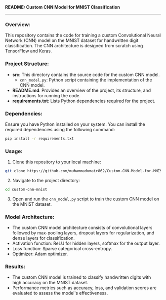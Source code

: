 **README: Custom CNN Model for MNIST Classification**

---

### Overview:
This repository contains the code for training a custom Convolutional Neural Network (CNN) model on the MNIST dataset for handwritten digit classification. The CNN architecture is designed from scratch using TensorFlow and Keras.

### Project Structure:
- **src**: This directory contains the source code for the custom CNN model.
  - `cnn_model.py`: Python script containing the implementation of the CNN model.
- **README.md**: Provides an overview of the project, its structure, and instructions for running the code.
- **requirements.txt**: Lists Python dependencies required for the project.

### Dependencies:
Ensure you have Python installed on your system. You can install the required dependencies using the following command:

```bash
pip install -r requirements.txt
```

### Usage:
1. Clone this repository to your local machine:

```bash
git clone https://github.com/muhammadumair862/Custom-CNN-Model-for-MNIST-Classification.git
```

2. Navigate to the project directory:

```bash
cd custom-cnn-mnist
```

3. Open and run the `cnn_model.py` script to train the custom CNN model on the MNIST dataset.

### Model Architecture:
- The custom CNN model architecture consists of convolutional layers followed by max-pooling layers, dropout layers for regularization, and dense layers for classification.
- Activation function: ReLU for hidden layers, softmax for the output layer.
- Loss function: Sparse categorical cross-entropy.
- Optimizer: Adam optimizer.

### Results:
- The custom CNN model is trained to classify handwritten digits with high accuracy on the MNIST dataset.
- Performance metrics such as accuracy, loss, and validation scores are evaluated to assess the model's effectiveness.